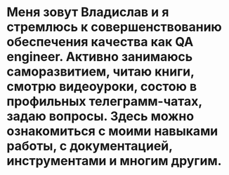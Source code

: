 # Меня зовут Владислав и я стремлюсь к совершенствованию обеспечения качества как QA engineer. Активно занимаюсь саморазвитием, читаю книги, смотрю видеоуроки, состою в профильных телеграмм-чатах, задаю вопросы. Здесь можно ознакомиться с моими навыками работы, с документацией, инструментами и многим другим.
